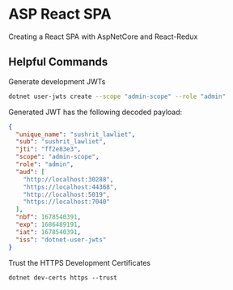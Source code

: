 # ASP React SPA

Creating a React SPA with AspNetCore and React-Redux

## Helpful Commands

Generate development JWTs

```bash
dotnet user-jwts create --scope "admin-scope" --role "admin"
```

Generated JWT has the following decoded payload:

```json
{
  "unique_name": "sushrit_lawliet",
  "sub": "sushrit_lawliet",
  "jti": "ff2e83e3",
  "scope": "admin-scope",
  "role": "admin",
  "aud": [
    "http://localhost:30288",
    "https://localhost:44368",
    "http://localhost:5019",
    "https://localhost:7040"
  ],
  "nbf": 1678540391,
  "exp": 1686489191,
  "iat": 1678540391,
  "iss": "dotnet-user-jwts"
}
```

Trust the HTTPS Development Certificates

```
dotnet dev-certs https --trust
```

